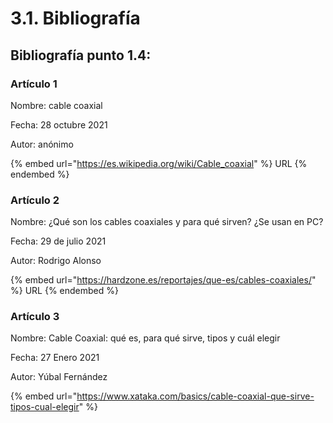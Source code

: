 # 3.1. Bibliografía

## Bibliografía punto 1.4:

### Artículo 1

Nombre: cable coaxial

Fecha: 28 octubre 2021

Autor: anónimo&#x20;

{% embed url="https://es.wikipedia.org/wiki/Cable_coaxial" %}
URL
{% endembed %}

### Artículo 2

Nombre: ¿Qué son los cables coaxiales y para qué sirven? ¿Se usan en PC?

Fecha: 29 de julio 2021

Autor: Rodrigo Alonso

{% embed url="https://hardzone.es/reportajes/que-es/cables-coaxiales/" %}
URL
{% endembed %}

### Artículo 3

Nombre: Cable Coaxial: qué es, para qué sirve, tipos y cuál elegir

Fecha: 27 Enero 2021

Autor: Yúbal Fernández&#x20;

{% embed url="https://www.xataka.com/basics/cable-coaxial-que-sirve-tipos-cual-elegir" %}
